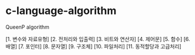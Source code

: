 # c-language-algorithm
QueenP algorithm

[1. 변수와 자료유형]
[2. 전처리와 입출력]
[3. 비트와 연산자]
[4. 제어문]
[5. 함수]
[6. 배열]
[7. 포인터]
[8. 문자열]
[9. 구조체]
[10. 파일처리]
[11. 동적할당과 고급처리]
